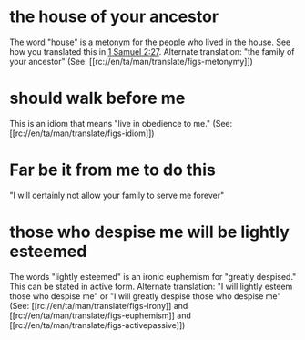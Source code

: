 # the house of your ancestor

The word "house" is a metonym for the people who lived in the house. See how you translated this in [1 Samuel 2:27](./27.md). Alternate translation: "the family of your ancestor" (See: [[rc://en/ta/man/translate/figs-metonymy]])

# should walk before me

This is an idiom that means "live in obedience to me." (See: [[rc://en/ta/man/translate/figs-idiom]])

# Far be it from me to do this

"I will certainly not allow your family to serve me forever"

# those who despise me will be lightly esteemed

The words "lightly esteemed" is an ironic euphemism for "greatly despised." This can be stated in active form. Alternate translation: "I will lightly esteem those who despise me" or "I will greatly despise those who despise me" (See: [[rc://en/ta/man/translate/figs-irony]] and [[rc://en/ta/man/translate/figs-euphemism]] and [[rc://en/ta/man/translate/figs-activepassive]])

